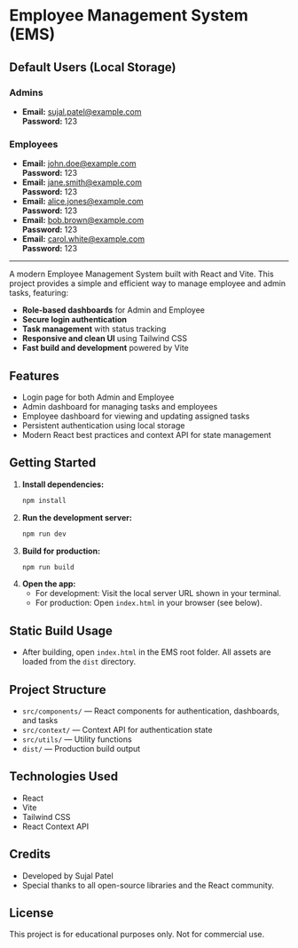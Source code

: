 # Employee Management System (EMS)

## Default Users (Local Storage)

### Admins
- **Email:** sujal.patel@example.com  
  **Password:** 123

### Employees
- **Email:** john.doe@example.com  
  **Password:** 123
- **Email:** jane.smith@example.com  
  **Password:** 123
- **Email:** alice.jones@example.com  
  **Password:** 123
- **Email:** bob.brown@example.com  
  **Password:** 123
- **Email:** carol.white@example.com  
  **Password:** 123

---

A modern Employee Management System built with React and Vite. This project provides a simple and efficient way to manage employee and admin tasks, featuring:

- **Role-based dashboards** for Admin and Employee
- **Secure login authentication**
- **Task management** with status tracking
- **Responsive and clean UI** using Tailwind CSS
- **Fast build and development** powered by Vite

## Features
- Login page for both Admin and Employee
- Admin dashboard for managing tasks and employees
- Employee dashboard for viewing and updating assigned tasks
- Persistent authentication using local storage
- Modern React best practices and context API for state management

## Getting Started

1. **Install dependencies:**
   ```bash
   npm install
   ```
2. **Run the development server:**
   ```bash
   npm run dev
   ```
3. **Build for production:**
   ```bash
   npm run build
   ```
4. **Open the app:**
   - For development: Visit the local server URL shown in your terminal.
   - For production: Open `index.html` in your browser (see below).

## Static Build Usage
- After building, open `index.html` in the EMS root folder. All assets are loaded from the `dist` directory.

## Project Structure
- `src/components/` — React components for authentication, dashboards, and tasks
- `src/context/` — Context API for authentication state
- `src/utils/` — Utility functions
- `dist/` — Production build output

## Technologies Used
- React
- Vite
- Tailwind CSS
- React Context API

## Credits
- Developed by Sujal Patel
- Special thanks to all open-source libraries and the React community.

## License
This project is for educational purposes only. Not for commercial use.
